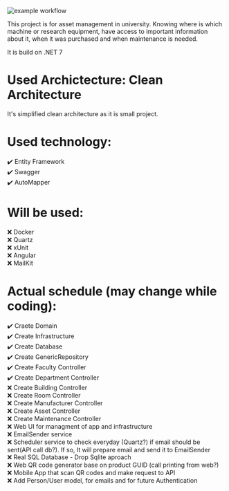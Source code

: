 ![example workflow](https://github.com/szymongamza/InventoryUniversity/actions/workflows/dotnet.yml/badge.svg)

This project is for asset management in university. Knowing where is which machine or research equipment, have access to important information about it, when it was purchased and when maintenance is needed.

It is build on .NET 7
# Used Archictecture: Clean Architecture
It's simplified clean architecture as it is small project.

# Used technology:
:heavy_check_mark: Entity Framework  
:heavy_check_mark: Swagger  
:heavy_check_mark: AutoMapper

# Will be used:
:x: Docker  
:x: Quartz  
:x: xUnit  
:x: Angular  
:x: MailKit  

# Actual schedule (may change while coding):
:heavy_check_mark: Craete Domain  
:heavy_check_mark: Create Infrastructure  
:heavy_check_mark: Create Database  
:heavy_check_mark: Create GenericRepository  
:heavy_check_mark: Create Faculty Controller  
:heavy_check_mark: Create Department Controller  
:x: Create Building Controller  
:x: Create Room Controller  
:x: Create Manufacturer Controller  
:x: Create Asset Controller  
:x: Create Maintenance Controller  
:x: Web UI for managment of app and infrastructure  
:x: EmailSender service  
:x: Scheduler service to check everyday (Quartz?) if email should be sent(API call db?). If so, It will prepare email and send it to EmailSender  
:x: Real SQL Database - Drop Sqlite aproach  
:x: Web QR code generator base on product GUID (call printing from web?)  
:x: Mobile App that scan QR codes and make request to API  
:x: Add Person/User model, for emails and for future Authentication  
